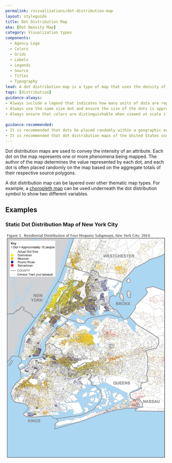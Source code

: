 ```yaml
---
permalink: /visualizations/dot-distribution-map
layout: styleguide
title: Dot Distribution Map
aka: [Dot Density Map]
category: Visualization types
components:
  - Agency Logo
  - Colors
  - Grids
  - Labels
  - Legends
  - Source
  - Titles
  - Typography
lead: A dot distribution map is a type of map that uses the density of dot symbols that are the same size to show the presence of a feature or phenomenon.
tags: [distribution]
guidance-always:
- Always include a legend that indicates how many units of data are represented with each dot.
- Always use the same size dot and ensure the size of the dots is appropriate for the scale and size of the map.
- Always ensure that colors are distinguishable when viewed at scale if using more than one color.

guidance-recommended:
- It is recommended that dots be placed randomly within a geographic entity. Subject matter expertise can be used to place the dots in a systematic fashion.
- It is recommended that dot distribution maps of the United States use an Albers equal-area projection, including insets of Alaska, Hawaii, and Puerto Rico, if applicable.
---
```


<p>
  Dot distribution maps are used to convey the intensity of an attribute. Each dot on the map represents one or more phenomena being mapped. The author of the map determines the value represented by each dot, and each dot is often placed randomly on the map based on the aggregate totals of their respective source polygons.
</p>
<p>
  A dot distribution map can be layered over other thematic map types. For example, a
  <a href="{{ site.baseurl }}/visualizations/choropleth-map">choropleth map</a> can be used underneath the dot distribution symbol to show two different variables.
</p>

<h2>Examples</h2>
<div class="usa-chart-card">
  <div class="usa-chart-header">
    <h3 class="usa-chart-title">Static Dot Distribution Map of New York City</h3>
  </div>
  <div class="usa-chart-static">
    <img src="../assets/img/examples/dot-density-map/Dot_Density_NY_hispanic_dotdistribution.jpg" alt="Residential Distribution of Four Hispanic Subgroups, New York City: 2010">
  </div>
</div>